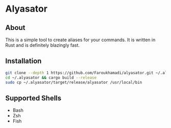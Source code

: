 # Alyasator

## About

This is a simple tool to create aliases for your commands. It is written in Rust and is definitely blazingly fast.

## Installation

```bash
git clone --depth 1 https://github.com/Faroukhamadi/alyasator.git ~/.alyasator
cd ~/.alyasator && cargo build --release
sudo cp ~/.alyasator/target/release/alyasator /usr/local/bin
```

## Supported Shells

- Bash
- Zsh
- Fish
